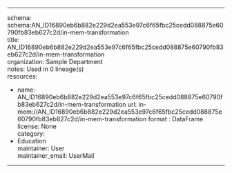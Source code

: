 


---  
schema: schema:AN_ID16890eb6b882e229d2ea553e97c6f65fbc25cedd088875e60790fb83eb627c2d/in-mem-transformation  
title: AN_ID16890eb6b882e229d2ea553e97c6f65fbc25cedd088875e60790fb83eb627c2d/in-mem-transformation  
organization: Sample Department  
notes: Used in 0 lineage(s)  
resources:  
  - name: AN_ID16890eb6b882e229d2ea553e97c6f65fbc25cedd088875e60790fb83eb627c2d/in-mem-transformation 
    url: in-mem://AN_ID16890eb6b882e229d2ea553e97c6f65fbc25cedd088875e60790fb83eb627c2d/in-mem-transformation 
    format : DataFrame  
license: None  
category:
  - Education  
maintainer: User  
maintainer_email: UserMail  
---